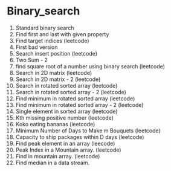# Binary_search
1) Standard binary search
2) Find first and last with given property
3) Find target indices (leetcode)
4) First bad version
5) Search insert position (leetcode)
6) Two Sum - 2
7) find square root of a number using binary search (leetcode)
8) Search in 2D matrix (leetcode)
9) Search in 2D matrix - 2 (leetcode)
10) Search in rotated sorted array (leetcode)
11) Search in rotated sorted array - 2 (leetcode)
12) Find minimum in rotated sorted array (leetcode)
13) Find minimum in rotated sorted array - 2 (leetcode)
14) Single element in sorted array (leetcode)
15) Kth missing positive number (leetcode)
16) Koko eating bananas (leetcode)
17) Minimum Number of Days to Make m Bouquets (leetcode)
18) Capacity to ship packages within D days (leetcode)
19) Find peak element in an array (leecode)
20) Peak Index in a Mountain array. (leetcode)
21) Find in mountain array. (leetcode)
22) Find median in a data stream.

